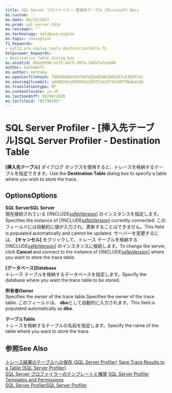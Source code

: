 ```yaml
---
title: SQL Server プロファイラー-変換先テーブル |Microsoft Docs
ms.custom: ''
ms.date: 06/13/2017
ms.prod: sql-server-2014
ms.reviewer: ''
ms.technology: database-engine
ms.topic: conceptual
f1_keywords:
- sql12.pro.replay.tools.destinationtable.f1
helpviewer_keywords:
- Destination Table dialog box
ms.assetid: 88ee6090-b2f5-4dc5-997a-1d45fa7e3e84
author: mashamsft
ms.author: mathoma
ms.openlocfilehash: 70849b85b391f46fd22e659b1b6b367c63b8f7ac
ms.sourcegitcommit: ad4d92dce894592a259721a1571b1d8736abacdb
ms.translationtype: MT
ms.contentlocale: ja-JP
ms.lasthandoff: 08/04/2020
ms.locfileid: "87736733"
---
```

# <a name="sql-server-profiler---destination-table"></a><span data-ttu-id="8705a-102">SQL Server Profiler - [挿入先テーブル]</span><span class="sxs-lookup"><span data-stu-id="8705a-102">SQL Server Profiler - Destination Table</span></span>
  <span data-ttu-id="8705a-103">**[挿入先テーブル]** ダイアログ ボックスを使用すると、トレースを格納するテーブルを指定できます。</span><span class="sxs-lookup"><span data-stu-id="8705a-103">Use the **Destination Table** dialog box to specify a table where you wish to store the trace.</span></span>  
  
## <a name="options"></a><span data-ttu-id="8705a-104">Options</span><span class="sxs-lookup"><span data-stu-id="8705a-104">Options</span></span>  
 <span data-ttu-id="8705a-105">**SQL Server**</span><span class="sxs-lookup"><span data-stu-id="8705a-105">**SQL Server**</span></span>  
 <span data-ttu-id="8705a-106">現在接続されている [!INCLUDE[ssNoVersion](../includes/ssnoversion-md.md)] のインスタンスを指定します。</span><span class="sxs-lookup"><span data-stu-id="8705a-106">Specifies the instance of [!INCLUDE[ssNoVersion](../includes/ssnoversion-md.md)] currently connected.</span></span> <span data-ttu-id="8705a-107">このフィールドには自動的に値が入力され、更新することはできません。</span><span class="sxs-lookup"><span data-stu-id="8705a-107">This field is populated automatically and cannot be updated.</span></span> <span data-ttu-id="8705a-108">サーバーを変更するには、 **[キャンセル]** をクリックして、トレース テーブルを格納する [!INCLUDE[ssNoVersion](../includes/ssnoversion-md.md)] のインスタンスに接続します。</span><span class="sxs-lookup"><span data-stu-id="8705a-108">To change the server, click **Cancel** and connect to the instance of [!INCLUDE[ssNoVersion](../includes/ssnoversion-md.md)] where you want to store the trace table.</span></span>  
  
 <span data-ttu-id="8705a-109">**[データベース]**</span><span class="sxs-lookup"><span data-stu-id="8705a-109">**Database**</span></span>  
 <span data-ttu-id="8705a-110">トレース テーブルを格納するデータベースを指定します。</span><span class="sxs-lookup"><span data-stu-id="8705a-110">Specify the database where you want the trace table to be stored.</span></span>  
  
 <span data-ttu-id="8705a-111">**所有者**</span><span class="sxs-lookup"><span data-stu-id="8705a-111">**Owner**</span></span>  
 <span data-ttu-id="8705a-112">Specifies the owner of the trace table.</span><span class="sxs-lookup"><span data-stu-id="8705a-112">Specifies the owner of the trace table.</span></span> <span data-ttu-id="8705a-113">このフィールドは、 **dbo**として自動的に入力されます。</span><span class="sxs-lookup"><span data-stu-id="8705a-113">This field is populated automatically as **dbo**.</span></span>  
  
 <span data-ttu-id="8705a-114">**テーブル**</span><span class="sxs-lookup"><span data-stu-id="8705a-114">**Table**</span></span>  
 <span data-ttu-id="8705a-115">トレースを格納するテーブルの名前を指定します。</span><span class="sxs-lookup"><span data-stu-id="8705a-115">Specify the name of the table where you want to store the trace.</span></span>  
  
## <a name="see-also"></a><span data-ttu-id="8705a-116">参照</span><span class="sxs-lookup"><span data-stu-id="8705a-116">See Also</span></span>  
 <span data-ttu-id="8705a-117">[トレース結果のテーブルへの保存 &#40;SQL Server Profiler&#41;](../tools/sql-server-profiler/save-trace-results-to-a-table-sql-server-profiler.md) </span><span class="sxs-lookup"><span data-stu-id="8705a-117">[Save Trace Results to a Table &#40;SQL Server Profiler&#41;](../tools/sql-server-profiler/save-trace-results-to-a-table-sql-server-profiler.md) </span></span>  
 <span data-ttu-id="8705a-118">[SQL Server プロファイラーのテンプレートと権限](../tools/sql-server-profiler/sql-server-profiler-templates-and-permissions.md) </span><span class="sxs-lookup"><span data-stu-id="8705a-118">[SQL Server Profiler Templates and Permissions](../tools/sql-server-profiler/sql-server-profiler-templates-and-permissions.md) </span></span>  
 [<span data-ttu-id="8705a-119">SQL Server Profiler</span><span class="sxs-lookup"><span data-stu-id="8705a-119">SQL Server Profiler</span></span>](../tools/sql-server-profiler/sql-server-profiler.md)  
  
  
